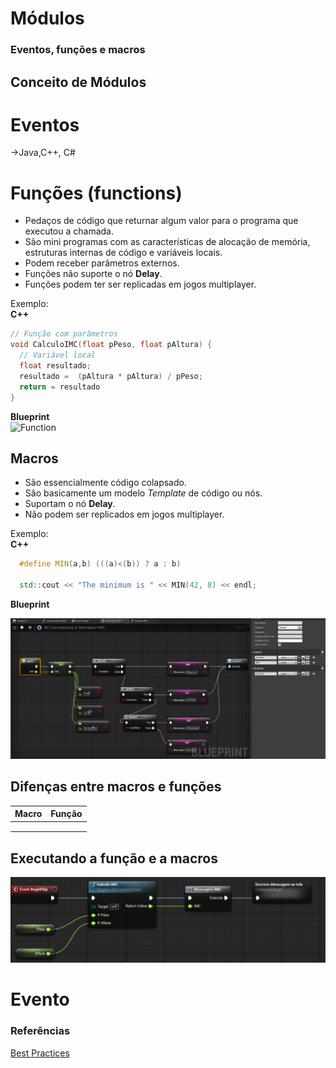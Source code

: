 #  Módulos

### Eventos, funções e macros

## Conceito de Módulos

# Eventos
->Java,C++, C#

# Funções (**functions**)
- Pedaços de código que returnar algum valor
para o programa que executou a chamada.
- São mini programas com as características de alocação de memória, estruturas internas de código e variáveis locais.
- Podem receber parâmetros externos.  
- Funções não suporte o nó **Delay**.
- Funções podem ter ser replicadas
em jogos multiplayer.

Exemplo:  
**C++**   
```c
// Função com parâmetros
void CalculoIMC(float pPeso, float pAltura) {
  // Variável local
  float resultado;
  resultado =  (pAltura * pAltura) / pPeso;
  return = resultado
}  
```
**Blueprint**   
![Function](imagens/modulos/ue4_blueprint.png)

## Macros
- São essencialmente código colapsado.
- São basicamente um modelo *Template* de código ou nós.
- Suportam o nó **Delay**.
- Não podem ser replicados em jogos multiplayer.

Exemplo:  
**C++**
```cpp
  #define MIN(a,b) (((a)<(b)) ? a : b)

  std::cout << "The minimum is " << MIN(42, 8) << endl;
```

**Blueprint**

![Function](imagens/modulos/modulo2.png)

## Difenças entre macros e funções
|Macro  |Função  |
|:-:|-|
|  |  |
|  |  |
|  |  |

## Executando a função e a macros  
![Function](imagens/modulos/modulo3.png)
# Evento


### Referências

[Best Practices](https://docs.unrealengine.com/en-US/Engine/Blueprints/BestPractices/index.html)

